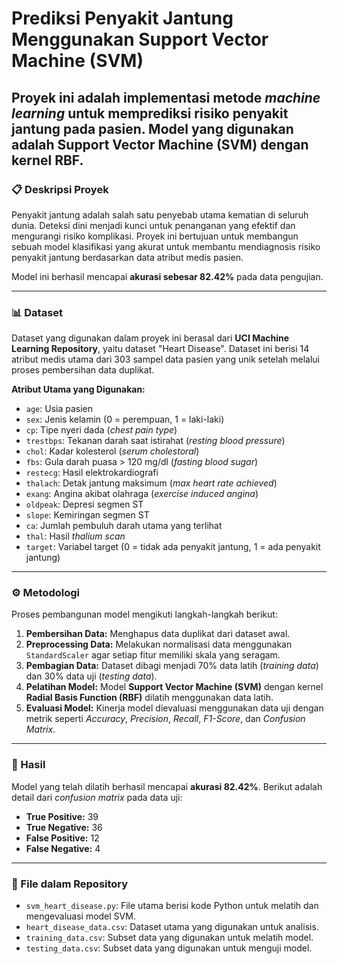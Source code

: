 # Prediksi Penyakit Jantung Menggunakan Support Vector Machine (SVM)

Proyek ini adalah implementasi metode *machine learning* untuk memprediksi risiko penyakit jantung pada pasien. Model yang digunakan adalah **Support Vector Machine (SVM)** dengan kernel RBF.
---

### 📋 Deskripsi Proyek

Penyakit jantung adalah salah satu penyebab utama kematian di seluruh dunia. Deteksi dini menjadi kunci untuk penanganan yang efektif dan mengurangi risiko komplikasi. Proyek ini bertujuan untuk membangun sebuah model klasifikasi yang akurat untuk membantu mendiagnosis risiko penyakit jantung berdasarkan data atribut medis pasien.

Model ini berhasil mencapai **akurasi sebesar 82.42%** pada data pengujian.

---

### 📊 Dataset

Dataset yang digunakan dalam proyek ini berasal dari **UCI Machine Learning Repository**, yaitu dataset "Heart Disease". Dataset ini berisi 14 atribut medis utama dari 303 sampel data pasien yang unik setelah melalui proses pembersihan data duplikat.

**Atribut Utama yang Digunakan:**
* `age`: Usia pasien
* `sex`: Jenis kelamin (0 = perempuan, 1 = laki-laki)
* `cp`: Tipe nyeri dada (*chest pain type*)
* `trestbps`: Tekanan darah saat istirahat (*resting blood pressure*)
* `chol`: Kadar kolesterol (*serum cholestoral*)
* `fbs`: Gula darah puasa > 120 mg/dl (*fasting blood sugar*)
* `restecg`: Hasil elektrokardiografi
* `thalach`: Detak jantung maksimum (*max heart rate achieved*)
* `exang`: Angina akibat olahraga (*exercise induced angina*)
* `oldpeak`: Depresi segmen ST
* `slope`: Kemiringan segmen ST
* `ca`: Jumlah pembuluh darah utama yang terlihat
* `thal`: Hasil *thalium scan*
* `target`: Variabel target (0 = tidak ada penyakit jantung, 1 = ada penyakit jantung)

---

### ⚙️ Metodologi

Proses pembangunan model mengikuti langkah-langkah berikut:
1.  **Pembersihan Data:** Menghapus data duplikat dari dataset awal.
2.  **Preprocessing Data:** Melakukan normalisasi data menggunakan `StandardScaler` agar setiap fitur memiliki skala yang seragam.
3.  **Pembagian Data:** Dataset dibagi menjadi 70% data latih (*training data*) dan 30% data uji (*testing data*).
4.  **Pelatihan Model:** Model **Support Vector Machine (SVM)** dengan kernel **Radial Basis Function (RBF)** dilatih menggunakan data latih.
5.  **Evaluasi Model:** Kinerja model dievaluasi menggunakan data uji dengan metrik seperti *Accuracy*, *Precision*, *Recall*, *F1-Score*, dan *Confusion Matrix*.

---

### 🚀 Hasil

Model yang telah dilatih berhasil mencapai **akurasi 82.42%**. Berikut adalah detail dari *confusion matrix* pada data uji:
* **True Positive:** 39
* **True Negative:** 36
* **False Positive:** 12
* **False Negative:** 4

---

### 📂 File dalam Repository

* `svm_heart_disease.py`: File utama berisi kode Python untuk melatih dan mengevaluasi model SVM.
* `heart_disease_data.csv`: Dataset utama yang digunakan untuk analisis.
* `training_data.csv`: Subset data yang digunakan untuk melatih model.
* `testing_data.csv`: Subset data yang digunakan untuk menguji model.
